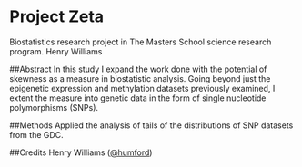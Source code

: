 # Project Zeta
Biostatistics research project in The Masters School science research program.
Henry Williams

##Abstract
In this study I expand the work done with the potential of skewness as a measure in biostatistic analysis. Going beyond just the epigenetic expression and methylation datasets previously examined, I extent the measure into genetic data in the form of single nucleotide polymorphisms (SNPs).

##Methods
Applied the analysis of tails of the distributions of SNP datasets from the GDC.

##Credits
Henry Williams ([@humford](https://github.com/humford))
